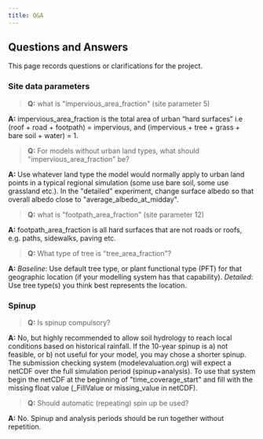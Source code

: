 ```yaml
---
title: Q&A
---
```


## Questions and Answers

This page records questions or clarifications for the project. 


### Site data parameters

> **Q:** what is "impervious_area_fraction" (site parameter 5)

**A:** impervious_area_fraction is the total area of urban “hard surfaces” i.e (roof + road + footpath) = impervious, and (impervious + tree + grass + bare soil + water) = 1.

> **Q:** For models without urban land types, what should "impervious_area_fraction" be?

**A:** Use whatever land type the model would normally apply to urban land points in a typical regional simulation (some use bare soil, some use grassland etc.). In the "detailed" experiment, change surface albedo so that overall albedo close to "average_albedo_at_midday".

> **Q:** what is "footpath_area_fraction" (site parameter 12)

**A:** footpath_area_fraction is all hard surfaces that are not roads or roofs, e.g. paths, sidewalks, paving etc.

> **Q:** What type of tree is "tree_area_fraction"? 

**A:** *Baseline*: Use default tree type, or plant functional type (PFT) for that geographic location (if your modelling system has that capability). 
*Detailed*: Use tree type(s) you think best represents the location.


### Spinup

> **Q:** Is spinup compulsory?

**A:** No, but highly recommended to allow soil hydrology to reach local conditions based on historical rainfall. If the 10-year spinup is a) not feasible, or b) not useful for your model, you may chose a shorter spinup. The submission checking system (modelevaluation.org) will expect a netCDF over the full simulation period (spinup+analysis). To use that system begin the netCDF at the beginning of "time_coverage_start" and fill with the missing float value (\_FillValue or missing_value in netCDF).

> **Q:** Should automatic (repeating) spin up be used?

**A:** No. Spinup and analysis periods should be run together without repetition.

